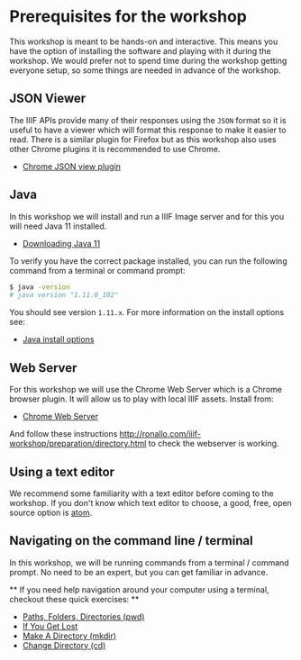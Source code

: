 # Prerequisites for the workshop

This workshop is meant to be hands-on and interactive. This means you have the option of installing the software and playing with it during the workshop. We would prefer not to spend time during the workshop getting everyone setup, so some things are needed in advance of the workshop.

## JSON Viewer
The IIIF APIs provide many of their responses using the `JSON` format so it is useful to have a viewer which will format this response to make it easier to read. There is a similar plugin for Firefox but as this workshop also uses other Chrome plugins it is recommended to use Chrome. 

 - [Chrome JSON view plugin](https://chrome.google.com/webstore/detail/jsonview/chklaanhfefbnpoihckbnefhakgolnmc)

## Java

In this workshop we will install and run a IIIF Image server and for this you will need Java 11 installed.

 - [Downloading Java 11](https://www.oracle.com/technetwork/java/javase/downloads/jdk11-downloads-5066655.html)

To verify you have the correct package installed, you can run the following command from a terminal or command prompt:

```sh
$ java -version
# java version "1.11.0_102"
```

You should see version `1.11.x`. For more information on the install options see:

 - [Java install options](https://java.com/en/download/help/download_options.xml)
 
## Web Server 
For this workshop we will use the Chrome Web Server which is a Chrome browser plugin. It will allow us to play with local IIIF assets. Install from:

 * [Chrome Web Server](http://ronallo.com/iiif-workshop/preparation/web-server.html)

And follow these instructions http://ronallo.com/iiif-workshop/preparation/directory.html to check the webserver is working.

## Using a text editor

We recommend some familiarity with a text editor before coming to the workshop. If you don't know which text editor to choose, a good, free, open source option is [atom](http://flight-manual.atom.io/getting-started/sections/installing-atom/).

## Navigating on the command line / terminal

In this workshop, we will be running commands from a terminal / command prompt. No need to be an expert, but you can get familiar in advance.

** If you need help navigation around your computer using a terminal, checkout these quick exercises: **
 - [Paths, Folders, Directories (pwd)](https://learnpythonthehardway.org/book/appendix-a-cli/ex2.html)
 - [If You Get Lost](https://learnpythonthehardway.org/book/appendix-a-cli/ex3.html)
 - [Make A Directory (mkdir)](https://learnpythonthehardway.org/book/appendix-a-cli/ex4.html)
 - [Change Directory (cd)](https://learnpythonthehardway.org/book/appendix-a-cli/ex5.html)

